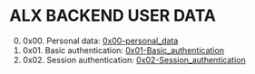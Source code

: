 # ALX BACKEND USER DATA

0. 0x00. Personal data: [0x00-personal_data](https://github.com/nobleenia/alx-backend-user-data/tree/master/0x00-personal_data)
1. 0x01. Basic authentication: [0x01-Basic_authentication](https://github.com/nobleenia/alx-backend-user-data/tree/master/0x01-Basic_authentication)
2. 0x02. Session authentication: [0x02-Session_authentication](https://github.com/nobleenia/alx-backend-user-data/tree/master/0x02-Session_authentication)
